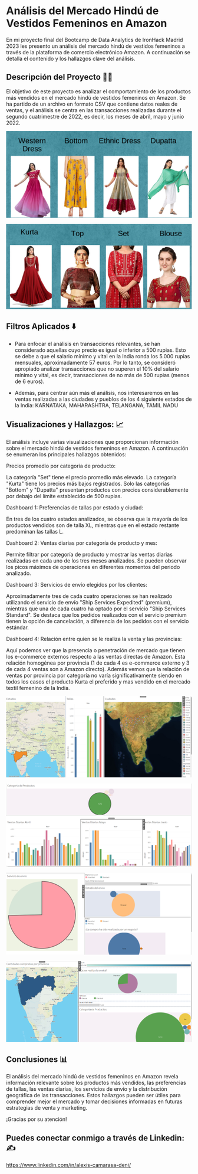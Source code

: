 # Análisis del Mercado Hindú de Vestidos Femeninos en Amazon 

En mi  proyecto final del Bootcamp de Data Analytics de IronHack Madrid 2023 les presento un análisis del mercado hindú de vestidos femeninos a través de la plataforma de comercio electrónico Amazon. A continuación se detalla el contenido y los hallazgos clave del análisis.

## Descripción del Proyecto 👨‍🎓

El objetivo de este proyecto es analizar el comportamiento de los productos más vendidos en el mercado hindú de vestidos femeninos en Amazon. Se ha partido de un archivo en formato CSV que contiene datos reales de ventas, y el análisis se centra en las transacciones realizadas durante el segundo cuatrimestre de 2022, es decir, los meses de abril, mayo y junio 2022.

![productos1](https://github.com/camarasa1987/W8-Final_Project/blob/main/Imagenes/productos1.png)

![productos2](https://github.com/camarasa1987/W8-Final_Project/blob/main/Imagenes/prductos2.png)

## Filtros Aplicados ⬇️

- Para enfocar el análisis en transacciones relevantes, se han considerado aquellas cuyo precio es igual o inferior a 500 rupias. Esto se debe a que el salario mínimo y vital en la India ronda los 5.000 rupias mensuales, aproximadamente 57 euros. Por lo tanto, se consideró apropiado analizar transacciones que no superen el 10% del salario mínimo y vital, es decir, transacciones de no más de 500 rupias (menos de 6 euros).

- Además, para centrar aún más el análisis, nos interesaremos en las ventas realizadas a las ciudades y pueblos de los 4 siguiente estados de la India:
KARNATAKA, MAHARASHTRA, TELANGANA, TAMIL NADU


## Visualizaciones y Hallazgos: 📈

El análisis incluye varias visualizaciones que proporcionan información sobre el mercado hindú de vestidos femeninos en Amazon. A continuación se enumeran los principales hallazgos obtenidos:

Precios promedio por categoría de producto:

La categoría "Set" tiene el precio promedio más elevado.
La categoría "Kurta" tiene los precios más bajos registrados.
Solo las categorías "Bottom" y "Dupatta" presentan productos con precios considerablemente por debajo del límite establecido de 500 rupias.

Dashboard 1: Preferencias de tallas por estado y ciudad:

En tres de los cuatro estados analizados, se observa que la mayoría de los productos vendidos son de talla XL, mientras que en el estado restante predominan las tallas L.

Dashboard 2: Ventas diarias por categoría de producto y mes:

Permite filtrar por categoría de producto y mostrar las ventas diarias realizadas en cada uno de los tres meses analizados.
Se pueden observar los picos máximos de operaciones en diferentes momentos del periodo analizado.

Dashboard 3: Servicios de envío elegidos por los clientes:

Aproximadamente tres de cada cuatro operaciones se han realizado utilizando el servicio de envío "Ship Services Expedited" (premium), mientras que una de cada cuatro ha optado por el servicio "Ship Services Standard".
Se destaca que los pedidos realizados con el servicio premium tienen la opción de cancelación, a diferencia de los pedidos con el servicio estándar.

Dashboard 4: Relación entre quien se le realiza la venta y las provincias:

Aquí podemos  ver que la presencia o penetración de mercado que tienen los e-commerce externos respecto a las ventas directas de Amazon. Esta relación homogénea por provincia (1 de cada 4 es e-commerce externo y 3 de cada 4 ventas son a Amazon directo). 
Además vemos que la relación de ventas por provincia por categoría no varía significativamente siendo en todos los casos el producto Kurta el preferido y mas vendido en el mercado textil femenino de la India.

![Dash1](https://github.com/camarasa1987/W8-Final_Project/blob/main/Imagenes/Dash1.png)

![Dash2](https://github.com/camarasa1987/W8-Final_Project/blob/main/Imagenes/Dash2.png)

![Dash3](https://github.com/camarasa1987/W8-Final_Project/blob/main/Imagenes/Dash3.png)

![Dash4](https://github.com/camarasa1987/W8-Final_Project/blob/main/Imagenes/Dash4.png)


## Conclusiones 📊

El análisis del mercado hindú de vestidos femeninos en Amazon revela información relevante sobre los productos más vendidos, las preferencias de tallas, las ventas diarias, los servicios de envío y la distribución geográfica de las transacciones. Estos hallazgos pueden ser útiles para comprender mejor el mercado y tomar decisiones informadas en futuras estrategias de venta y marketing.

¡Gracias por su atención!


## Puedes conectar conmigo a través de Linkedin:✍️

https://www.linkedin.com/in/alexis-camarasa-deni/

